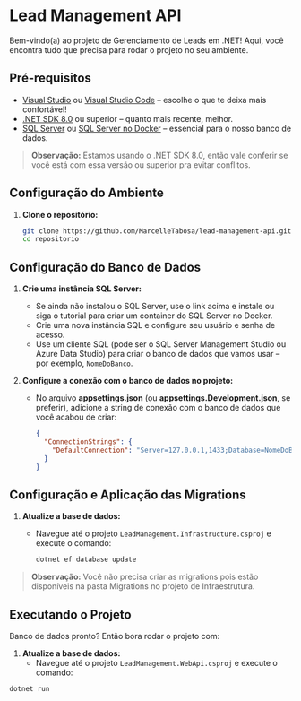 # Lead Management API

Bem-vindo(a) ao projeto de Gerenciamento de Leads em .NET! Aqui, você encontra tudo que precisa para rodar o projeto no seu ambiente.

## Pré-requisitos

- [Visual Studio](https://visualstudio.microsoft.com/) ou [Visual Studio Code](https://code.visualstudio.com/) – escolhe o que te deixa mais confortável!
- [.NET SDK 8.0](https://dotnet.microsoft.com/download) ou superior – quanto mais recente, melhor.
- [SQL Server](https://www.microsoft.com/sql-server/sql-server-downloads) ou [SQL Server no Docker](https://learn.microsoft.com/pt-br/sql/linux/quickstart-install-connect-docker?view=sql-server-ver16&tabs=cli&pivots=cs1-bash) – essencial para o nosso banco de dados.

> **Observação:** Estamos usando o .NET SDK 8.0, então vale conferir se você está com essa versão ou superior pra evitar conflitos.

## Configuração do Ambiente

1. **Clone o repositório:**

   ```bash
   git clone https://github.com/MarcelleTabosa/lead-management-api.git
   cd repositorio
   ```

## Configuração do Banco de Dados

1. **Crie uma instância SQL Server:**
   - Se ainda não instalou o SQL Server, use o link acima e instale ou siga o tutorial para criar um container do SQL Server no Docker.
   - Crie uma nova instância SQL e configure seu usuário e senha de acesso.
   - Use um cliente SQL (pode ser o SQL Server Management Studio ou Azure Data Studio) para criar o banco de dados que vamos usar – por exemplo, `NomeDoBanco`.

2. **Configure a conexão com o banco de dados no projeto:**
   - No arquivo **appsettings.json** (ou **appsettings.Development.json**, se preferir), adicione a string de conexão com o banco de dados que você acabou de criar:

     ```json
     {
       "ConnectionStrings": {
         "DefaultConnection": "Server=127.0.0.1,1433;Database=NomeDoBanco;User ID=SeuUsuario;Password=SuaSenha;Trusted_Connection=False; TrustServerCertificate=True;"
       }
     }
     ```

## Configuração e Aplicação das Migrations

1. **Atualize a base de dados:**
   - Navegue até o projeto `LeadManagement.Infrastructure.csproj` e execute o comando:

     ```bash
     dotnet ef database update
     ```
> **Observação:** Você não precisa criar as migrations pois estão disponíveis na pasta Migrations no projeto de Infraestrutura.

## Executando o Projeto

Banco de dados pronto? Então bora rodar o projeto com:

1. **Atualize a base de dados:**
   - Navegue até o projeto `LeadManagement.WebApi.csproj` e execute o comando:

```bash
dotnet run
```
